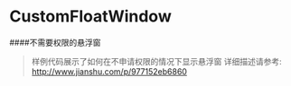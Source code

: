 # CustomFloatWindow
####不需要权限的悬浮窗
> 样例代码展示了如何在不申请权限的情况下显示悬浮窗
> 详细描述请参考: http://www.jianshu.com/p/977152eb6860
